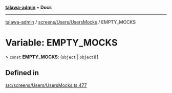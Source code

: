[**talawa-admin**](../../../../README.md) • **Docs**

***

[talawa-admin](../../../../modules.md) / [screens/Users/UsersMocks](../README.md) / EMPTY\_MOCKS

# Variable: EMPTY\_MOCKS

\> `const` **EMPTY\_MOCKS**: (`object` \| `object`)[]

## Defined in

[src/screens/Users/UsersMocks.ts:477](https://github.com/PalisadoesFoundation/talawa-admin/blob/d16b95ee179900e8e32a2296f14e948e6caea05b/src/screens/Users/UsersMocks.ts#L477)

